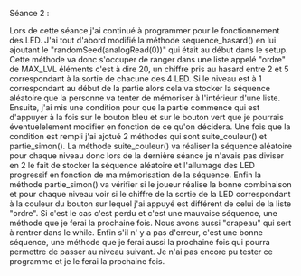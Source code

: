 Séance 2 :

Lors de cette séance j'ai continué à programmer pour le fonctionnement des LED. J'ai tout
d'abord modifié la méthode sequence_hasard() en lui ajoutant le "randomSeed(analogRead(0))"
qui était au début dans le setup. Cette méthode va donc s'occuper de ranger dans une liste appelé "ordre" de MAX_LVL éléments c'est à dire 20, un chiffre pris au hasard entre 2 et 5 correspondant à la sortie de chacune des 4 LED. Si le niveau est à 1 correspondant au début de la partie alors cela va stocker la séquence aléatoire que la personne va tenter de mémoriser à l'intérieur d'une liste. Ensuite, j'ai mis une condition pour que la partie commence qui est d'appuyer à la fois sur le bouton bleu et sur le bouton vert que je pourrais éventuelelement modifier en fonction de ce qu'on décidera. Une fois que la condition est rempli j'ai ajotué 2 méthodes qui sont suite_couleur() et partie_simon(). La méthode suite_couleur() va réaliser la séquence aléatoire pour chaque niveau donc lors de la dernière séance je n'avais pas diviser en 2 le fait de stocker la séquence aléatoire et l'allumage des LED progressif en fonction de ma mémorisation de la séquence. Enfin la méthode partie_simon() va vérifier si le joueur réalise la bonne combinaison et pour chaque niveau voir si le chiffre de la sortie de la LED correspondant à la couleur du bouton sur lequel j'ai appuyé est différent de celui de la liste "ordre". Si c'est le cas c'est perdu et c'est une mauvaise séquence, une méthode que je ferai la prochaine fois. Nous avons aussi "drapeau" qui sert à rentrer dans le while. Enfin s'il n' y a pas d'erreur, c'est une bonne séquence, une méthode que je ferai aussi la prochaine fois qui pourra permettre de passer au niveau suivant. Je n'ai pas encore pu tester ce programme et je le ferai la prochaine fois.

